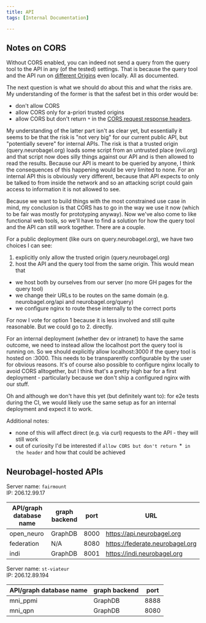 ```yaml
---
title: API
tags: [Internal Documentation]

---
```


## Notes on CORS

Without CORS enabled, you can indeed not send a query from the query tool to the API in any (of the tested) settings. That is because the query tool and the API run on [different Origins](https://developer.mozilla.org/en-US/docs/Web/Security/Same-origin_policy#definition_of_an_origin) even locally. All as documented. 

The next question is what we should do about this and what the risks are. My understanding of the former is that the safest bet in this order would be:
- don't allow CORS
- allow CORS only for a-priori trusted origins
- allow CORS but don't return `*` in the [CORS request response headers](https://developer.mozilla.org/en-US/docs/Web/HTTP/CORS#the_http_response_headers). 

My understanding of the latter part isn't as clear yet, but essentially it seems to be that the risk is "not very big" for our current public API, but "potentially severe" for internal APIs. The risk is that a trusted origin (query.neurobagel.org) loads some script from an untrusted place (evil.org) and that script now does silly things against our API and is then allowed to read the results. Because our API is meant to be queried by anyone, I think the consequences of this happening would be very limited to none. For an internal API this is obviously very different, because that API expects to only be talked to from inside the network and so an attacking script could gain access to information it is not allowed to see. 

Because we want to build things with the most constrained use case in mind, my conclusion is that CORS has to go in the way we use it now (which to be fair was mostly for prototyping anyway). Now we've also come to like functional web tools, so we'll have to find a solution for how the query tool and the API can still work together. There are a couple.

For a public deployment (like ours on query.neurobagel.org), we have two choices I can see:
1. explicitly only allow the trusted origin (query.neurobagel.org)
2. host the API and the query tool from the same origin. This would mean that
  - we host both by ourselves from our server (no more GH pages for the query tool)
  - we change their URLs to be routes on the same domain (e.g. neurobagel.org/api and neurobagel.org/query)
  - we configure nginx to route these internally to the correct ports

For now I vote for option 1 because it is less involved and still quite reasonable. But we could go to 2. directly.

For an internal deployment (whether dev or intranet) to have the same outcome, we need to instead allow the localhost port the query tool is running on. So we should explicitly allow localhost:3000 if the query tool is hosted on :3000. This needs to be transparently configurable by the user for obvious reasons. It's of course also possible to configure nginx locally to avoid CORS alltogether, but I think that's a pretty high bar for a first deployment - particularly because we don't ship a configured nginx with our stuff.

Oh and although we don't have this yet (but definitely want to): for e2e tests during the CI, we would likely use the same setup as for an internal deployment and expect it to work.

Additional notes:
- none of this will affect direct (e.g. via curl) requests to the API - they will still work
- out of curiosity I'd be interested if `allow CORS but don't return `*` in the header` and how that could be achieved


## Neurobagel-hosted APIs

Server name: `fairmount`  
IP: 206.12.99.17

API/graph database name | graph backend | port | URL
---- | ---- | ---- | ----
open_neuro | GraphDB | 8000 | https://api.neurobagel.org
federation | N/A | 8080 | https://federate.neurobagel.org
indi | GraphDB | 8001 | https://indi.neurobagel.org

Server name: `st-viateur`  
IP: 206.12.89.194

API/graph database name | graph backend | port
---- | ---- | ---- |
mni_ppmi | GraphDB | 8888
mni_qpn | GraphDB | 8080
